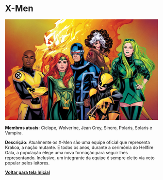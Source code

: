 # X-Men

![](https://github.com/GuilhermeKotchergenko/projeto-versionamento-santandercoders/blob/main/paginas/imagens/x-men.jpg?raw=true)

**Membros atuais:** Ciclope, Wolverine, Jean Grey, Sincro, Polaris, Solaris e Vampira.

**Descrição:** Atualmente os X-Men são uma equipe oficial que representa Krakoa, a nação mutante. E todos os anos, durante a cerimônia do Hellfire Gala, a população elege uma nova formação para seguir lhes representando. Inclusive, um integrante da equipe é sempre eleito via voto popular pelos leitores.

[**Voltar para tela Inicial**](https://github.com/GuilhermeKotchergenko/projeto-versionamento-santandercoders/blob/main/README.md) 
